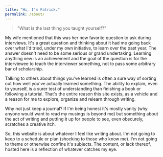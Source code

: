 ```yaml
---
title: "Hi, I'm Patrick."
permalink: /about/
--- 
```

 
> "What is the last thing you taught yourself?"

My wife mentioned that this was her new favorite question to ask during interviews. It's a great question and thinking about it had me going back over what I'd tried, under my own initiative, to learn over the past year. The answer doesn't need to be some serious or grand undertaking. Learning anything new is an achievement and the goal of the question is for the interviewee to teach the interviewer something, not to pass some arbitrary bar of scholarship.
 
Talking to others about things you've learned is often a sure way of sorting out how well you've actually learned something. The ability to explain, even to yourself, is a surer test of understanding than finishing a book or following a tutorial. That's the entire reason this site exists, as a vehicle and a reason for me to explore, organize and relearn through writing.
 
Why not just keep a journal? If I'm being honest it's mostly vanity (why anyone would want to read my musings is beyond me) but something about the act of writing and putting it up for people to see, even obscurely, scratches a creative itch.
 
So, this website is about whatever I feel like writing about. I'm not going to keep to a schedule or plan (shocking to those who know me). I'm not going to theme or otherwise confine it's subjects. The content, or lack thereof, hosted here is a reflection of whatever catches my eye.

